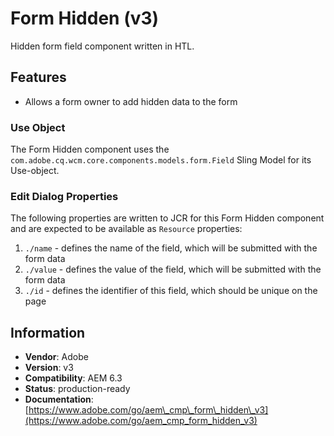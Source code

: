 <!--
Copyright 2017 Adobe Systems Incorporated

Licensed under the Apache License, Version 2.0 (the "License");
you may not use this file except in compliance with the License.
You may obtain a copy of the License at

    http://www.apache.org/licenses/LICENSE-2.0

Unless required by applicable law or agreed to in writing, software
distributed under the License is distributed on an "AS IS" BASIS,
WITHOUT WARRANTIES OR CONDITIONS OF ANY KIND, either express or implied.
See the License for the specific language governing permissions and
limitations under the License.
-->
Form Hidden (v3)
====
Hidden form field component written in HTL.

## Features
* Allows a form owner to add hidden data to the form

### Use Object
The Form Hidden component uses the `com.adobe.cq.wcm.core.components.models.form.Field` Sling Model for its Use-object.

### Edit Dialog Properties
The following properties are written to JCR for this Form Hidden component and are expected to be available as `Resource` properties:

1. `./name` - defines the name of the field, which will be submitted with the form data
2. `./value` - defines the value of the field, which will be submitted with the form data
3. `./id` - defines the identifier of this field, which should be unique on the page

## Information
* **Vendor**: Adobe
* **Version**: v3
* **Compatibility**: AEM 6.3
* **Status**: production-ready
* **Documentation**: [https://www.adobe.com/go/aem\_cmp\_form\_hidden\_v3](https://www.adobe.com/go/aem_cmp_form_hidden_v3)

